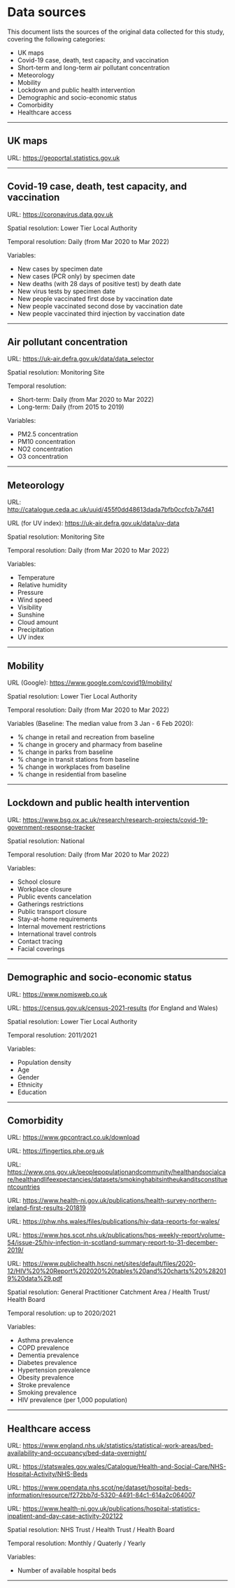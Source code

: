 # Data sources

This document lists the sources of the original data collected for this study, covering the following categories:

- UK maps
- Covid-19 case, death, test capacity, and vaccination
- Short-term and long-term air pollutant concentration
- Meteorology
- Mobility
- Lockdown and public health intervention
- Demographic and socio-economic status
- Comorbidity
- Healthcare access

---

## UK maps

URL: <https://geoportal.statistics.gov.uk>

---

## Covid-19 case, death, test capacity, and vaccination

URL: <https://coronavirus.data.gov.uk>

Spatial resolution: Lower Tier Local Authority

Temporal resolution: Daily (from Mar 2020 to Mar 2022)

Variables:

- New cases by specimen date
- New cases (PCR only) by specimen date
- New deaths (with 28 days of positive test) by death date
- New virus tests by specimen date
- New people vaccinated first dose by vaccination date
- New people vaccinated second dose by vaccination date
- New people vaccinated third injection by vaccination date

---

## Air pollutant concentration

URL: <https://uk-air.defra.gov.uk/data/data_selector>

Spatial resolution: Monitoring Site

Temporal resolution:

- Short-term: Daily (from Mar 2020 to Mar 2022)
- Long-term: Daily (from 2015 to 2019)

Variables:

- PM2.5 concentration
- PM10 concentration
- NO2 concentration
- O3 concentration

---

## Meteorology

URL: <http://catalogue.ceda.ac.uk/uuid/455f0dd48613dada7bfb0ccfcb7a7d41>

URL (for UV index): <https://uk-air.defra.gov.uk/data/uv-data>

Spatial resolution: Monitoring Site

Temporal resolution: Daily (from Mar 2020 to Mar 2022)

Variables:

- Temperature
- Relative humidity
- Pressure
- Wind speed
- Visibility
- Sunshine
- Cloud amount
- Precipitation
- UV index

---

## Mobility

URL (Google): <https://www.google.com/covid19/mobility/>

Spatial resolution: Lower Tier Local Authority

Temporal resolution: Daily (from Mar 2020 to Mar 2022)

Variables (Baseline: The median value from 3 Jan - 6 Feb 2020):

- % change in retail and recreation from baseline
- % change in grocery and pharmacy from baseline
- % change in parks from baseline
- % change in transit stations from baseline
- % change in workplaces from baseline
- % change in residential from baseline

---

## Lockdown and public health intervention

URL: <https://www.bsg.ox.ac.uk/research/research-projects/covid-19-government-response-tracker>

Spatial resolution: National

Temporal resolution: Daily (from Mar 2020 to Mar 2022)

Variables:

- School closure
- Workplace closure
- Public events cancelation
- Gatherings restrictions 
- Public transport closure
- Stay-at-home requirements
- Internal movement restrictions
- International travel controls
- Contact tracing
- Facial coverings

---

## Demographic and socio-economic status

URL: <https://www.nomisweb.co.uk>

URL: <https://census.gov.uk/census-2021-results> (for England and Wales)

Spatial resolution: Lower Tier Local Authority

Temporal resolution: 2011/2021

Variables:

- Population density
- Age
- Gender
- Ethnicity
- Education

---

## Comorbidity

URL: <https://www.gpcontract.co.uk/download>

URL: <https://fingertips.phe.org.uk>

URL: <https://www.ons.gov.uk/peoplepopulationandcommunity/healthandsocialcare/healthandlifeexpectancies/datasets/smokinghabitsintheukanditsconstituentcountries>

URL: <https://www.health-ni.gov.uk/publications/health-survey-northern-ireland-first-results-201819>

URL: <https://phw.nhs.wales/files/publications/hiv-data-reports-for-wales/>

URL: <https://www.hps.scot.nhs.uk/publications/hps-weekly-report/volume-54/issue-25/hiv-infection-in-scotland-summary-report-to-31-december-2019/>

URL: <https://www.publichealth.hscni.net/sites/default/files/2020-12/HIV%20%20Report%202020%20tables%20and%20charts%20%282019%20data%29.pdf>

Spatial resolution: General Practitioner Catchment Area / Health Trust/ Health Board

Temporal resolution: up to 2020/2021

Variables:

- Asthma prevalence
- COPD prevalence
- Dementia prevalence
- Diabetes prevalence
- Hypertension prevalence
- Obesity prevalence
- Stroke prevalence
- Smoking prevalence
- HIV prevalence (per 1,000 population)

---

## Healthcare access

URL: <https://www.england.nhs.uk/statistics/statistical-work-areas/bed-availability-and-occupancy/bed-data-overnight/>

URL: <https://statswales.gov.wales/Catalogue/Health-and-Social-Care/NHS-Hospital-Activity/NHS-Beds>

URL: <https://www.opendata.nhs.scot/ne/dataset/hospital-beds-information/resource/f272bb7d-5320-4491-84c1-614a2c064007>

URL: <https://www.health-ni.gov.uk/publications/hospital-statistics-inpatient-and-day-case-activity-202122>

Spatial resolution: NHS Trust / Health Trust / Health Board

Temporal resolution: Monthly / Quaterly / Yearly

Variables:

- Number of available hospital beds

---
